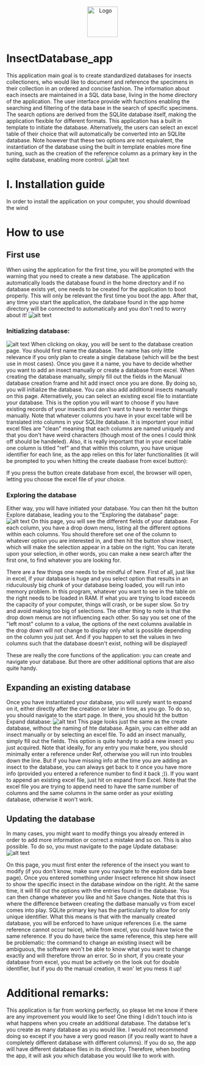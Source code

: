 <!-- PROJECT LOGO -->
<br />
<p align="center">
  <a href="https://github.com/AlexLepauvre/InsectDatabase_app/blob/main/insect_logo.ico">
    <img src="https://github.com/AlexLepauvre/InsectDatabase_app/blob/main/insect_logo.ico" alt="Logo" width="80" height="80">
  </a>

# InsectDatabase_app
This application main goal is to create standardized databases for insects collectioners, who would like to document and reference the specimens in their collection in an ordered and concise fashion. The information about each insects are maintained in a SQL data base, living in the home directory of the application. The user interface provide with functions enabling the searching and filtering of the data base in the search of specific specimens. The search options are derived from the SQLlite database itself, making the application flexible for different formats. 
This application has a built in template to initiate the database. Alternatively, the users can select an excel table of their choice that will automatically be converted into an SQLlite database. Note however that these two options are not equivalent, the instantiation of the database using the built in template enables more fine tuning, such as the creation of the reference column as a primary key in the sqlite database, enabling more control. 
![alt text](https://github.com/AlexLepauvre/InsectDatabase_app/blob/main/Instructions_screenshots/Start%20page.PNG)

# I. Installation guide
In order to install the application on your computer, you should download the wind

# How to use
## First use
When using the application for the first time, you will be prompted with the warning that you need to create a new database. The application automatically loads the database found in the home directory and if no database exists yet, one needs to be created for the application to boot properly. This will only be relevant the first time you boot the app. After that, any time you start the application, the database found in the app home directory will be connected to automatically and you don't ned to worry about it!
![alt text](https://github.com/AlexLepauvre/InsectDatabase_app/blob/main/Instructions_screenshots/First%20use.PNG)

### Initializing database:
![alt text](https://github.com/AlexLepauvre/InsectDatabase_app/blob/main/Instructions_screenshots/First%20database%20creation.PNG)
When clicking on okay, you will be sent to the database creation page. You should first name the database. The name has only little relevance if you only plan to create a single database (which will be the best use in most cases). Once you gave it a name, you have to decide whether you want to add an insect manually or create a database from excel. When creating the database manually, simply fill out the fields in the Manual database creation frame and hit add insect once you are done. By doing so, you will initialize the database. You can also add additional insects manually on this page. Alternatively, you can select an existing excel file to instantiate your database. This is the option you will want to choose if you have existing records of your insects and don't want to have to reenter things manually. Note that whatever columns you have in your excel table will be translated into columns in your SQLlite database. It is important your initial excel files are "clean" meaning that each columns are named uniquely and that you don't have weird characters (though most of the ones I could think off should be handeled). Also, it is really important that in your excel table one column is titled "ref" and that within this column, you have unique identifier for each line, as the app relies on this for later functionalities (it will be prompted to you when hitting the create daabase from excel button):  

If you press the button create database from excel, the browser will open, letting you choose the excel file of your choice. 

### Exploring the database
Either way, you will have initiated your database. You can then hit the button Explore database, leading you to the "Exploring the database" page:
![alt text](https://github.com/AlexLepauvre/InsectDatabase_app/blob/main/Instructions_screenshots/Exploring%20the%20database.PNG)
On this page, you will see the different fields of your database. For each column, you have a drop down menu, listing all the different options within each columns. You should therefore set one of the column to whatever option you are interested in, and then hit the button show insect, which will make the selection appear in a table on the right. You can iterate upon your selection, in other words, you can make a new search after the first one, to find whatever you are looking for.

There are a few things one needs to be mindful of here. First of all, just like in excel, if your database is huge and you select option that results in an riduculously big chunk of your database being loaded, you will run into memory problem. In this program, whatever you want to see in the table on the right needs to be loaded in RAM. If what you are trying to load exceeds the capacity of your computer, things will crash, or be super slow. So try and avoid making too big of selections. The other thing to note is that the drop down menus are not influencing each other. So say you set one of the "left most" column to a value, the options of the next columns available in the drop down will not change to display only what is possible depending on the column you just set. And if you happen to set the values in two columns such that the database doesn't exist, nothing will be displayed!

These are really the core functions of the application: you can create and navigate your database. But there are other additional options that are also quite handy. 

## Expanding an existing database
Once you have instantiated your database, you will surely want to expand on it, either directly after the creation or later in time, as you go. To do so, you should navigate to the start page. In there, you should hit the button Expand database:
![alt text](https://github.com/AlexLepauvre/InsectDatabase_app/blob/main/Instructions_screenshots/Expand%20databse.PNG)
This page looks just the same as the create database, without the naming of hte database. Again, you can either add an insect manually or by selecting an excel file. To add an insect manually, simply fill out the fields. This option is quite handy to add a new insect you just acquired. Note that ideally, for any entry you make here, you should minimally enter a reference under Ref, otherwise you will run into troubles down the line. But if you have missing info at the time you are adding an insect to the database, you can always get back to it once you have more info (provided you entered a reference number to find it back ;)). If you want to append an existing excel file, just hit on expand from Excel. Note that the excel file you are trying to append need to have the same number of columns and the same columns in the same order as your existing database, otherwise it won't work. 

## Updating the database
In many cases, you might want to modify things you already entered in order to add more information or correct a mistake and so on. This is also possible. To do so, you must navigate to the page Update database:
![alt text](https://github.com/AlexLepauvre/InsectDatabase_app/blob/main/Instructions_screenshots/Update%20database.PNG)

 On this page, you must first enter the reference of the insect you want to modify (if you don't know, make sure you navigate to the explore data base page). Once you entered something under Insect reference hit show insect to show the specific insect in the database window on the right. At the same time, it will fill out the options with the entries found in the database. You can then change whatever you like and hit Save changes. Note that this is where the difference between creating the datbase manually vs from excel comes into play. SQLite primary key has the particularity to allow for only unique identifier. What this means is that with the manually created database, you will be enforced to have unique references (i.e. the same reference cannot occur twice), while from excel, you could have twice the same reference. If you do have twice the same reference, this step here will be problematic: the command to change an existing insect will be ambiguous, the software won't be able to know what you want to change exactly and will therefore throw an error. So in short, if you create your database from excel, you must be actively on the look out for double identifier, but if you do the manual creation, it won' let you mess it up!

# Additional remarks:
This application is far from working perfectly, so please let me know if there are any improvement you would like to see! One thing I didn't touch into is what happens when you create an additional database. The databse let's you create as many database as you would like. I would not recommend doing so except if you have a very good reason (if you really want to have a completely different database with different columns). If you do so, the app will have different database files in its directory. Therefore, when booting the app, it will ask you which database you would like to work with. 

